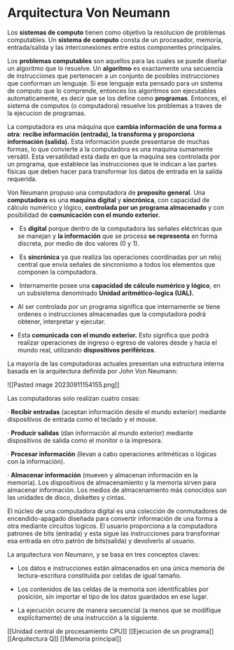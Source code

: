 # Arquitectura Von Neumann

Los **sistemas de computo** tienen como objetivo la resolucion de problemas computables. Un **sistema de computo** consta de un procesador, memoria, entrada/salida y las interconexiones entre estos componentes principales.

Los **problemas computables** son aquellos para las cuales se puede diseñar un algoritmo que lo resuelve. Un **algoritmo** es exactamente una secuencia de instrucciones que pertenecen a un conjunto de posibles instrucciones que conforman un lenguaje. Si ese lenguaje esta pensado para un sistema de computo que lo comprende, entonces los algoritmos son ejecutables automaticamente, es decir que se los define como **programas**. Entonces, el sistema de computos (o computadora) resuelve los problemas a traves de la ejecucion de programas.

La computadora es una máquina que **cambia información de una forma a otra**: **recibe información (entrada), la transforma y proporciona información (salida).** Esta información puede presentarse de muchas formas, lo que convierte a la computadora es una maquina sumamente versátil. Esta versatilidad está dada en que la maquina sea controlada por un programa, que establece las instrucciones que le indican a las partes físicas que deben hacer para transformar los datos de entrada en la salida requerida.

Von Neumann propuso una computadora de **proposito general**. Una **computadora** es una **maquina digital** y **sincrónica**, con capacidad de cálculo numérico y lógico, **controlada por un programa almacenado** y con posibilidad de **comunicación con el mundo exterior.**

*  Es **digital** porque dentro de la computadora las señales eléctricas que se manejan y **la información** que se procesa **se representa** en forma discreta, por medio de dos valores (0 y 1).

*  Es **sincrónica** ya que realiza las operaciones coordinadas por un reloj central que envía señales de sincronismo a todos los elementos que componen la computadora.

*  Internamente posee una **capacidad de cálculo numérico y lógico**, en un subsistema denominado **Unidad aritmético-logica (UAL).**

* Al ser controlada por un programa significa que internamente se tiene ordenes o instrucciones almacenadas que la computadora podrá obtener, interpretar y ejecutar.

* Esta **comunicada con el mundo exterior.** Esto significa que podrá realizar operaciones de ingreso o egreso de valores desde y hacia el mundo real, utilizando **dispositivos periféricos**.

La mayoría de las computadoras actuales presentan una estructura interna basada en la arquitectura definida por John Von Neumann:

![[Pasted image 20230911154155.png]]

Las computadoras solo realizan cuatro cosas:

· **Recibir entradas** (aceptan información desde el mundo exterior) mediante dispositivos de entrada como el teclado y el mouse.

· **Producir salidas** (dan información al mundo exterior) mediante dispositivos de salida como el monitor o la impresora.

· **Procesar información** (llevan a cabo operaciones aritméticas o lógicas con la información).

· **Almacenar información** (mueven y almacenan información en la memoria). Los dispositivos de almacenamiento y la memoria sirven para almacenar información. Los medios de almacenamiento más conocidos son las unidades de disco, diskettes y cintas.

El núcleo de una computadora digital es una colección de conmutadores de encendido-apagado diseñada para convertir información de una forma a otra mediante circuitos logicos. El usuario proporciona a la computadora patrones de bits (entrada) y esta sigue las instrucciones para transformar esa entrada en otro patrón de bits(salida) y devolverlo al usuario.

La arquitectura von Neumann, y se basa en tres conceptos claves:

* Los datos e instrucciones están almacenados en una única memoria de lectura-escritura constituida por celdas de igual tamaño.

* Los contenidos de las celdas de la memoria son identificables por posición, sin importar el tipo de los datos guardados en ese lugar.

* La ejecución ocurre de manera secuencial (a menos que se modifique explícitamente) de una instrucción a la siguiente.

[[Unidad central de procesamiento CPU]]
[[Ejecucion de un programa]]
[[Arquitectura Q]]
[[Memoria principal]]



